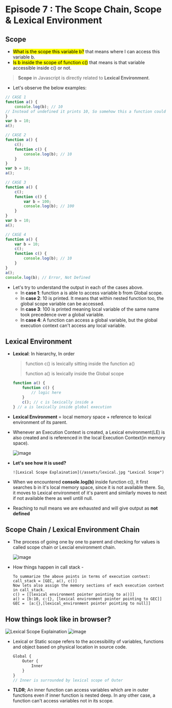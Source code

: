 # Episode 7 : The Scope Chain, Scope & Lexical Environment
## Scope
* <mark>What is the scope this variable b?</mark> that means where I can access this variable b.
* <mark>Is b inside the scope of function c()</mark> that means is that variable accessible inside c() or not.

> **Scope** in Javascript is directly related to **Lexical Environment**.

* Let's observe the below examples:
```js
// CASE 1
function a() {
    console.log(b); // 10
// Instead of undefined it prints 10, So somehow this a function could access the variable b outside the function scope. 
}
var b = 10;
a();
```

```js
// CASE 2
function a() {
    c();
    function c() {
        console.log(b); // 10
    }
}
var b = 10;
a();
```

```js
// CASE 3
function a() {
    c();
    function c() {
        var b = 100;
        console.log(b); // 100
    }
}
var b = 10;
a();
```

```js
// CASE 4
function a() {
    var b = 10;
    c();
    function c() {
        console.log(b); // 10
    }
}
a();
console.log(b); // Error, Not Defined
```

* Let's try to understand the output in each of the cases above.
  * In **case 1**: function a is able to access variable b from Global scope.
  * In **case 2**: 10 is printed. It means that within nested function too, the global scope variable can be accessed.
  * In **case 3**: 100 is printed meaning local variable of the same name took precedence over a global variable.
  * In **case 4**: A function can access a global variable, but the global execution context can't access any local variable.

## Lexical Environment
* **Lexical**: In hierarchy, In order
  > function c() is lexically sitting inside the function a()
  > 
  > function a() is lexically inside the Global scope
  
  ```js
  function a() {
      function c() {
          // logic here
      }
      c(); // c is lexically inside a
  } // a is lexically inside global execution
  ```
  
* **Lexical Environment** = local memory space + reference to lexical environment of its parent.

* Whenever an Execution Context is created, a Lexical environment(LE) is also created and is referenced in the local Execution Context(in memory space).

  ![image](https://github.com/user-attachments/assets/b48604d8-b77f-41b1-948a-057fc55dd559)

* **Let's see how it is used?**
  
      ![Lexical Scope Explaination](/assets/lexical.jpg "Lexical Scope")

* When we encountered **console.log(b)** inside function c(), it first searches b in it's local memory space, since it is not available there. So, it moves to Lexical environment of it's parent and similarly moves to next if not available there as well untill null.

* Reaching to null means we are exhausted and will give output as **not defined**

## Scope Chain / Lexical Environment Chain
* The process of going one by one to parent and checking for values is called scope chain or Lexcial environment chain.
  
  ![image](https://github.com/user-attachments/assets/18fb2971-30cd-4f0a-a823-526f83ad9eb6)

* How things happen in call stack -
    ```
    To summarize the above points in terms of execution context:
    call_stack = [GEC, a(), c()]
    Now lets also assign the memory sections of each execution context in call_stack.
    c() = [[lexical environment pointer pointing to a()]]
    a() = [b:10, c:{}, [lexical environment pointer pointing to GEC]]
    GEC =  [a:{},[lexical_environment pointer pointing to null]]
    ```
## How things look like in browser?

![Lexical Scope Explaination](/assets/lexical2.jpg "Lexical Scope")
![image](https://github.com/user-attachments/assets/de0df3b9-1a2d-4964-802b-679e9d5317a8)


* Lexical or Static scope refers to the accessibility of variables, functions and object based on physical location in source code.
    ```js
    Global {
        Outer {
            Inner
        }
    }
    // Inner is surrounded by lexical scope of Outer
    ```


* **TLDR**; An inner function can access variables which are in outer functions even if inner function is nested deep. In any other case, a function can't access variables not in its scope.
